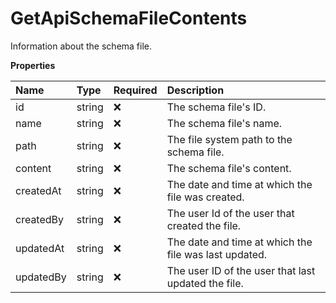 # GetApiSchemaFileContents

Information about the schema file.

**Properties**

| Name      | Type   | Required | Description                                           |
| :-------- | :----- | :------- | :---------------------------------------------------- |
| id        | string | ❌       | The schema file's ID.                                 |
| name      | string | ❌       | The schema file's name.                               |
| path      | string | ❌       | The file system path to the schema file.              |
| content   | string | ❌       | The schema file's content.                            |
| createdAt | string | ❌       | The date and time at which the file was created.      |
| createdBy | string | ❌       | The user Id of the user that created the file.        |
| updatedAt | string | ❌       | The date and time at which the file was last updated. |
| updatedBy | string | ❌       | The user ID of the user that last updated the file.   |

<!-- This file was generated by liblab | https://liblab.com/ -->
